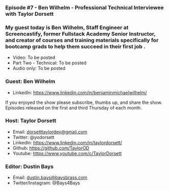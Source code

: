 ### Episode #7 - Ben Wilhelm - Professional Technical Interviewee with Taylor Dorsett

### My guest today is Ben Wilhelm, Staff Engineer at Screencastify, former Fullstack Academy Senior Instructor, and creator of courses and training materials specifically for bootcamp grads to help them succeed in their first job .

- Video: To be posted
- Part Two - Technical: To be posted
- Audio only: To be posted

### Guest: Ben Wilhelm
- LinkedIn: https://www.linkedin.com/in/benjaminmichaelwilhelm/

If you enjoyed the show please subscribe, thumbs up, and share the show.
Episodes released on the first and third Thursday of each month.

### Host: Taylor Dorsett
- Email: dorsetttaylordev@gmail.com
- Twitter: @yodorsett
- LinkedIn: https://www.linkedin.com/in/taylordorsett/
- Github: https://github.com/TaylorOD
- Youtube: https://www.youtube.com/c/TaylorDorsett

### Editor: Dustin Bays
- Email: dustin.bays@baysbrass.com
- Twitter/Instagram: @Bays4Bays
